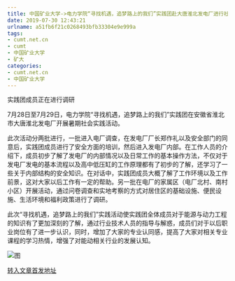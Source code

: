 ```yaml
---
title: 中国矿业大学->电力学院“寻找机遇，追梦路上的我们”实践团赴大唐淮北发电厂进行社会实践 | cumt.net.cn
date: 2019-07-30 12:43:21
urlname: a51fb6f21c0268493bfb33304e9e999a
tags: 
- cumt.net.cn
- cumt
- 中国矿业大学
- 矿大
categories:
- cumt.net.cn
- 中国矿业大学
---
```



实践团成员正在进行调研

7月28日至7月29日，电力学院“寻找机遇，追梦路上的我们”实践团在安徽省淮北市大唐淮北发电厂开展暑期社会实践活动。

此次活动分两批进行，一批进入电厂调查，在发电厂厂长郑作礼以及安全部门的同意后，实践团成员进行了安全方面的培训，然后进入发电厂内部。在工作人员的介绍下，成员初步了解了发电厂的内部情况以及日常工作的基本操作方法，不仅对于发电厂发电的基本流程以及高中低压缸的工作原理都有了初步的了解，还学习了一些关于内部结构的安全知识。在对话中，实践团成员大概了解了工作环境以及工作前景，这对大家以后工作有一定的帮助。另一批在电厂的家属区（电厂北村、南村小区）开展活动，通过问卷调查和实地考察的方式对居住区的基础设施、便民设施、生活环境和福利政策进行了调研。

此次“寻找机遇，追梦路上的我们”实践活动使实践团全体成员对于能源与动力工程的知识有了更加深刻的了解，通过行业技术人员的指导与解惑，成员们对于以后职业岗位有了进一步认识，同时，增加了大家的专业认同感，提高了大家对相关专业课程的学习热情，增强了对能动相关行业的发展认知。



![图](http://xwzx.cumt.edu.cn/_upload/article/images/81/32/9b152cf04ae3aa07c778627a10ee/1ea1817a-cd93-46ce-beb7-d51a4c679f4f.jpg)

[转入文章首发地址](http://xwzx.cumt.edu.cn/27/a4/c523a534436/page.htm)